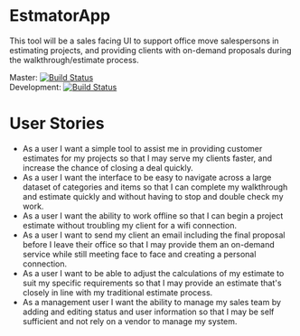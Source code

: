 # EstmatorApp

This tool will be a sales facing UI to support office move salespersons in estimating projects, and providing clients with on-demand proposals during the walkthrough/estimate process.  

Master: [![Build Status](https://travis-ci.org/Estmator/EstmatorApp.svg?branch=master)](https://travis-ci.org/Estmator/EstmatorApp)  
Development: [![Build Status](https://travis-ci.org/Estmator/EstmatorApp.svg?branch=development)](https://travis-ci.org/Estmator/EstmatorApp)  

# User Stories
* As a user I want a simple tool to assist me in providing customer estimates for my projects so that I may serve my clients faster, and increase the chance of closing a deal quickly.
* As a user I want the interface to be easy to navigate across a large dataset of categories and items so that I can complete my walkthrough and estimate quickly and without having to stop and double check my work.
* As a user I want the ability to work offline so that I can begin a project estimate without troubling my client for a wifi connection.
* As a user I want to send my client an email including the final proposal before I leave their office so that I may provide them an on-demand service while still meeting face to face and creating a personal connection.
* As a user I want to be able to adjust the calculations of my estimate to suit my specific requirements so that I may provide an estimate that's closely in line with my traditional estimate process. 
* As a management user I want the ability to manage my sales team by adding and editing status and user information so that I may be self sufficient and not rely on a vendor to manage my system.

